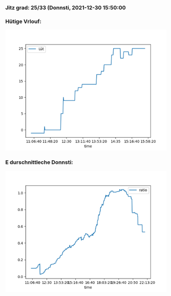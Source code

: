 ### Jitz grad: 25/33 (Donnsti, 2021-12-30 15:50:00

### Hütige Vrlouf:
![Graph](Today.png)

### E durschnittleche Donnsti:
![Graph](Donnsti.png)
